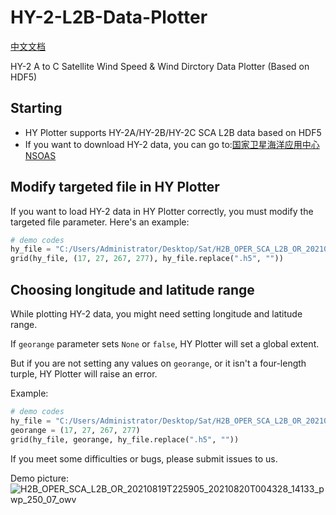 # HY-2-L2B-Data-Plotter
[中文文档](/README_CN.md) 
  
HY-2 A to C Satellite Wind Speed & Wind Dirctory Data Plotter (Based on HDF5)   

## Starting

 * HY Plotter supports HY-2A/HY-2B/HY-2C SCA L2B data based on HDF5
 * If you want to download HY-2 data, you can go to:[国家卫星海洋应用中心 NSOAS](https://osdds.nsoas.org.cn)

## Modify targeted file in HY Plotter

If you want to load HY-2 data in HY Plotter correctly, you must modify the targeted file parameter. Here's an example: 
```py
# demo codes
hy_file = "C:/Users/Administrator/Desktop/Sat/H2B_OPER_SCA_L2B_OR_20210819T225905_20210820T004328_14133_pwp_250_07_owv.h5"
grid(hy_file, (17, 27, 267, 277), hy_file.replace(".h5", ""))
```

## Choosing longitude and latitude range

While plotting HY-2 data, you might need setting longitude and latitude range.

If ```georange``` parameter sets ```None``` or ```false```, HY Plotter will set a global extent.

But if you are not setting any values on ```georange```, or it isn't a four-length turple, HY Plotter will raise an error.

Example:
```py
# demo codes
hy_file = "C:/Users/Administrator/Desktop/Sat/H2B_OPER_SCA_L2B_OR_20210819T225905_20210820T004328_14133_pwp_250_07_owv.h5"
georange = (17, 27, 267, 277)
grid(hy_file, georange, hy_file.replace(".h5", ""))
```

If you meet some difficulties or bugs, please submit issues to us.

Demo picture:
![H2B_OPER_SCA_L2B_OR_20210819T225905_20210820T004328_14133_pwp_250_07_owv](https://user-images.githubusercontent.com/54111871/130322471-36a3eb55-6f9f-4e08-9635-f46821782d0d.png)
